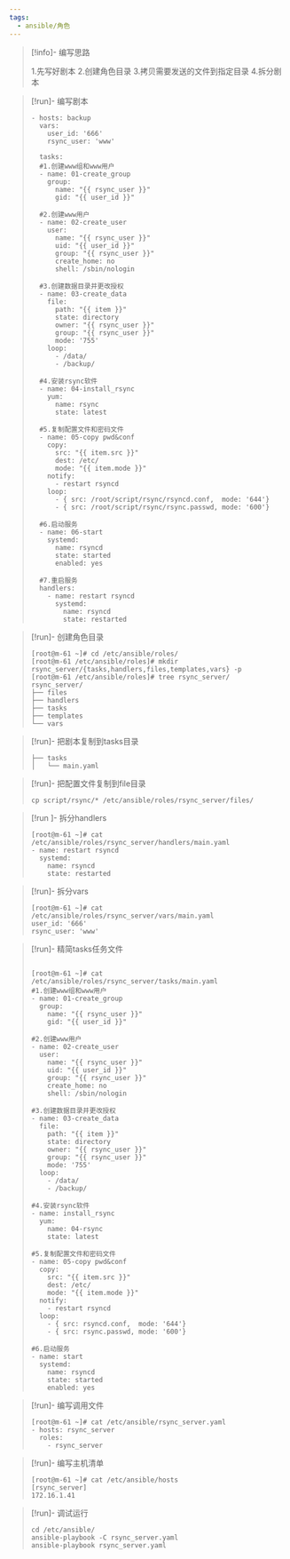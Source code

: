 ```yaml
---
tags:
  - ansible/角色
---
```

> [!info]- 编写思路
> 
> 
> 1.先写好剧本
> 2.创建角色目录
> 3.拷贝需要发送的文件到指定目录
> 4.拆分剧本

> [!run]- 编写剧本
> 
> 
> ```
> - hosts: backup
>   vars:
>     user_id: '666'
>     rsync_user: 'www'
> 
>   tasks:
>   #1.创建www组和www用户
>   - name: 01-create_group
>     group:
>       name: "{{ rsync_user }}"
>       gid: "{{ user_id }}"
>       
>   #2.创建www用户  
>   - name: 02-create_user
>     user:
>       name: "{{ rsync_user }}"
>       uid: "{{ user_id }}"
>       group: "{{ rsync_user }}"
>       create_home: no
>       shell: /sbin/nologin
>   
>   #3.创建数据目录并更改授权
>   - name: 03-create_data
>     file: 
>       path: "{{ item }}" 
>       state: directory 
>       owner: "{{ rsync_user }}" 
>       group: "{{ rsync_user }}" 
>       mode: '755'
>     loop:
>       - /data/
>       - /backup/
> 
>   #4.安装rsync软件
>   - name: 04-install_rsync
>     yum:
>       name: rsync
>       state: latest
> 
>   #5.复制配置文件和密码文件
>   - name: 05-copy pwd&conf
>     copy:
>       src: "{{ item.src }}"
>       dest: /etc/
>       mode: "{{ item.mode }}"
>     notify:
>       - restart rsyncd
>     loop:
>       - { src: /root/script/rsync/rsyncd.conf,  mode: '644'}
>       - { src: /root/script/rsync/rsync.passwd, mode: '600'}
>   
>   #6.启动服务
>   - name: 06-start 
>     systemd:
>       name: rsyncd
>       state: started
>       enabled: yes
>       
>   #7.重启服务
>   handlers:
>     - name: restart rsyncd
>       systemd:
>         name: rsyncd
>         state: restarted
> ```
> 

> [!run]- 创建角色目录
> 
> 
> ```
> [root@m-61 ~]# cd /etc/ansible/roles/
> [root@m-61 /etc/ansible/roles]# mkdir rsync_server/{tasks,handlers,files,templates,vars} -p
> [root@m-61 /etc/ansible/roles]# tree rsync_server/
> rsync_server/
> ├── files
> ├── handlers
> ├── tasks
> ├── templates
> └── vars
> ```

> [!run]- 把剧本复制到tasks目录
> 
> 
> ```
> ├── tasks
> │   └── main.yaml
> ```

> [!run]- 把配置文件复制到file目录
> 
> 
> ```
> cp script/rsync/* /etc/ansible/roles/rsync_server/files/
> ```

> [!run ]- 拆分handlers
> 
> 
> ```
> [root@m-61 ~]# cat /etc/ansible/roles/rsync_server/handlers/main.yaml 
> - name: restart rsyncd
>   systemd:
>     name: rsyncd
>     state: restarted
> ```

> [!run]- 拆分vars
> 
> 
> ```
> [root@m-61 ~]# cat /etc/ansible/roles/rsync_server/vars/main.yaml 
> user_id: '666'
> rsync_user: 'www'
> ```

> [!run]- 精简tasks任务文件
> 
> ```
> 
> [root@m-61 ~]# cat /etc/ansible/roles/rsync_server/tasks/main.yaml 
> #1.创建www组和www用户
> - name: 01-create_group
>   group:
>     name: "{{ rsync_user }}"
>     gid: "{{ user_id }}"
>     
> #2.创建www用户  
> - name: 02-create_user
>   user:
>     name: "{{ rsync_user }}"
>     uid: "{{ user_id }}"
>     group: "{{ rsync_user }}"
>     create_home: no
>     shell: /sbin/nologin
> 
> #3.创建数据目录并更改授权
> - name: 03-create_data
>   file: 
>     path: "{{ item }}" 
>     state: directory 
>     owner: "{{ rsync_user }}" 
>     group: "{{ rsync_user }}" 
>     mode: '755'
>   loop:
>     - /data/
>     - /backup/
> 
> #4.安装rsync软件
> - name: install_rsync
>   yum:
>     name: 04-rsync
>     state: latest
> 
> #5.复制配置文件和密码文件
> - name: 05-copy pwd&conf
>   copy:
>     src: "{{ item.src }}"
>     dest: /etc/
>     mode: "{{ item.mode }}"
>   notify:
>     - restart rsyncd
>   loop:
>     - { src: rsyncd.conf,  mode: '644'}
>     - { src: rsync.passwd, mode: '600'}
> 
> #6.启动服务
> - name: start 
>   systemd:
>     name: rsyncd
>     state: started
>     enabled: yes
> ```
> 

> [!run]- 编写调用文件
> 
> 
> ```
> [root@m-61 ~]# cat /etc/ansible/rsync_server.yaml 
> - hosts: rsync_server 
>   roles:
>     - rsync_server
> ```

> [!run]- 编写主机清单
> 
> 
> ```
> [root@m-61 ~]# cat /etc/ansible/hosts 
> [rsync_server]
> 172.16.1.41
> ```

> [!run]- 调试运行
> 
> 
> ```
> cd /etc/ansible/
> ansible-playbook -C rsync_server.yaml 
> ansible-playbook rsync_server.yaml
> ```

